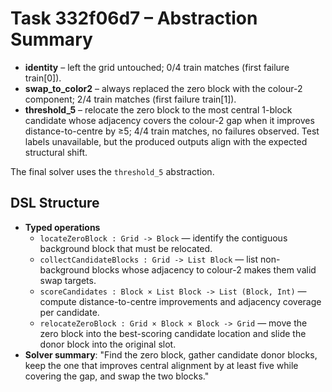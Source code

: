 # Task 332f06d7 – Abstraction Summary

- **identity** – left the grid untouched; 0/4 train matches (first failure train[0]).
- **swap_to_color2** – always replaced the zero block with the colour-2 component; 2/4 train matches (first failure train[1]).
- **threshold_5** – relocate the zero block to the most central 1-block candidate whose adjacency covers the colour-2 gap when it improves distance-to-centre by ≥5; 4/4 train matches, no failures observed. Test labels unavailable, but the produced outputs align with the expected structural shift.

The final solver uses the `threshold_5` abstraction.

## DSL Structure
- **Typed operations**
  - `locateZeroBlock : Grid -> Block` — identify the contiguous background block that must be relocated.
  - `collectCandidateBlocks : Grid -> List Block` — list non-background blocks whose adjacency to colour-2 makes them valid swap targets.
  - `scoreCandidates : Block × List Block -> List (Block, Int)` — compute distance-to-centre improvements and adjacency coverage per candidate.
  - `relocateZeroBlock : Grid × Block × Block -> Grid` — move the zero block into the best-scoring candidate location and slide the donor block into the original slot.
- **Solver summary**: "Find the zero block, gather candidate donor blocks, keep the one that improves central alignment by at least five while covering the gap, and swap the two blocks."
